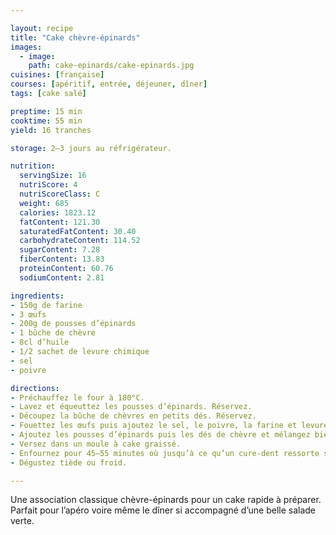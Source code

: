 ```yaml
---

layout: recipe
title: "Cake chèvre-épinards"
images:
  - image:
    path: cake-epinards/cake-epinards.jpg
cuisines: [française]
courses: [apéritif, entrée, déjeuner, dîner]
tags: [cake salé]

preptime: 15 min
cooktime: 55 min
yield: 16 tranches

storage: 2–3 jours au réfrigérateur.

nutrition:
  servingSize: 16
  nutriScore: 4
  nutriScoreClass: C
  weight: 685
  calories: 1823.12
  fatContent: 121.30
  saturatedFatContent: 30.40
  carbohydrateContent: 114.52
  sugarContent: 7.28
  fiberContent: 13.83
  proteinContent: 60.76
  sodiumContent: 2.81

ingredients:
- 150g de farine
- 3 œufs
- 200g de pousses d’épinards
- 1 bûche de chèvre
- 8cl d’huile
- 1/2 sachet de levure chimique
- sel
- poivre

directions:
- Préchauffez le four à 180°C.
- Lavez et équeuttez les pousses d’épinards. Réservez.
- Découpez la bûche de chèvres en petits dés. Réservez.
- Fouettez les œufs puis ajoutez le sel, le poivre, la farine et levure tamisées, puis l’huile d’olive. Mélangez jusqu’à obtenir une pâte bien lisse.
- Ajoutez les pousses d’épinards puis les dés de chèvre et mélangez bien.
- Versez dans un moule à cake graissé.
- Enfournez pour 45–55 minutes où jusqu’à ce qu’un cure-dent ressorte sec.
- Dégustez tiède ou froid.

---
```


Une association classique chèvre-épinards pour un cake rapide à préparer. Parfait pour l’apéro voire même le dîner si accompagné d’une belle salade verte.